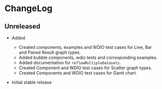 # ChangeLog

## Unreleased
  
* Added
  * Created components, examples and WDIO test cases for Line, Bar and Paired Result graph types.
  * Added bubble components, wdio tests and corresponding examples.
  * Added documentation for `reflowMultipleDatasets`.
  * Created Component and WDIO test cases for Scatter graph types.
  * Created Components and WDIO test cases for Gantt chart.

* Initial stable release
